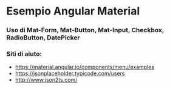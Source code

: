# Esempio Angular Material

### Uso di Mat-Form, Mat-Button, Mat-Input, Checkbox, RadioButton, DatePicker

### Siti di aiuto:
 - https://material.angular.io/components/menu/examples
 - https://jsonplaceholder.typicode.com/users
 - http://www.json2ts.com/